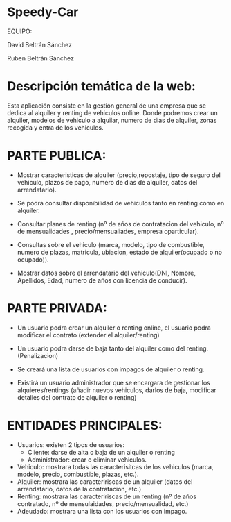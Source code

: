 # Speedy-Car
EQUIPO:

David Beltrán Sánchez 

Ruben Beltrán Sánchez

# Descripción temática de la web:
Esta aplicación consiste en la gestión general de una empresa que se dedica al alquiler y renting de vehiculos online. 
Donde podremos crear un alquiler, modelos de vehiculo a alquilar, numero de dias de alquiler, zonas recogida y entra de los vehiculos.

# PARTE PUBLICA:

- Mostrar caracteristicas de alquiler (precio,repostaje, tipo de seguro del vehiculo, plazos de pago, numero de dias de alquiler, datos   del arrendatario).

- Se podra consultar disponibilidad de vehiculos tanto en renting como en alquiler.

- Consultar planes de renting  (nº de años de contratacion del vehiculo, nº de mensualidades , precio/mensualiades, empresa               oparticular).

- Consultas sobre el vehiculo (marca, modelo, tipo de combustible, numero de plazas, matricula, ubiacion, estado de alquiler(ocupado o     no ocupado)).

- Mostrar datos sobre el arrendatario del vehiculo(DNI, Nombre, Apellidos, Edad, numero de años con licencia de conducir).

# PARTE PRIVADA:

- Un usuario podra crear un alquiler o renting online, el usuario podra modificar el contrato (extender el alquiler/renting)

- Un usuario podra darse de baja tanto del alquiler como del renting.(Penalizacion)

- Se creará una lista de usuarios con impagos de alquiler o renting.

- Existirá un usuario administrador que se encargara de gestionar los alquieres/rentings (añadir nuevos vehiculos, darlos de baja,           modificar detalles del contrato de alquiler o renting)

# ENTIDADES PRINCIPALES:

- Usuarios: existen 2 tipos de usuarios: 
    - Cliente: darse de alta o baja de un alquiler o renting
    - Administrador: crear o eliminar vehiculos.
- Vehiculo: mostrara todas las caracterisitcas de los vehiculos (marca, modelo, precio, combustible, plazas, etc.).
- Alquiler: mostrara las caracteririscas de un alquiler (datos del arrendatario, datos de la contratacion, etc.)
- Renting:  mostrara las caracteririscas de un renting  (nº de años contratado, nº de mensulaidades, precio/mensualidad, etc.)
- Adeudado: mostrara una lista con los usuarios con impago.
